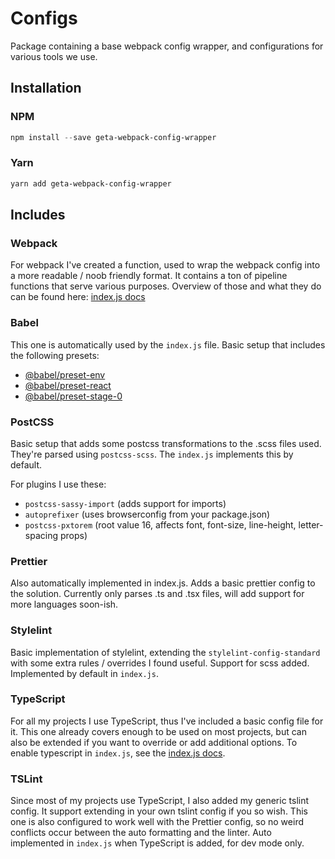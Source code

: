 # Configs

Package containing a base webpack config wrapper, and configurations for various tools we use.

## Installation

### NPM

```powershell
npm install --save geta-webpack-config-wrapper
```

### Yarn

```powershell
yarn add geta-webpack-config-wrapper
```

## Includes

### Webpack

For webpack I've created a function, used to wrap the webpack config into a more readable / noob friendly format. It contains a ton of pipeline functions that serve various purposes. Overview of those and what they do can be found here: [index.js docs](docs/webpack.core.md)

### Babel

This one is automatically used by the ```index.js``` file.
Basic setup that includes the following presets:

* [@babel/preset-env](https://babeljs.io/docs/en/babel-preset-env)
* [@babel/preset-react](https://babeljs.io/docs/en/babel-preset-react)
* [@babel/preset-stage-0](https://babeljs.io/docs/en/babel-preset-stage-0)

### PostCSS

Basic setup that adds some postcss transformations to the .scss files used. They're parsed using ```postcss-scss```. The ```index.js``` implements this by default.

For plugins I use these:

* ```postcss-sassy-import``` (adds support for imports)
* ````autoprefixer```` (uses browserconfig from your package.json)
* ```postcss-pxtorem``` (root value 16, affects font, font-size, line-height, letter-spacing props)

### Prettier

Also automatically implemented in index.js. Adds a basic prettier config to the solution. Currently only parses .ts and .tsx files, will add support for more languages soon-ish.

### Stylelint

Basic implementation of stylelint, extending the ```stylelint-config-standard``` with some extra rules / overrides I found useful. Support for scss added. Implemented by default in ```index.js```.

### TypeScript

For all my projects I use TypeScript, thus I've included a basic config file for it. This one already covers enough to be used on most projects, but can also be extended if you want to override or add additional options. To enable typescript in ```index.js```, see the [index.js docs](docs/webpack.core.md).

### TSLint

Since most of my projects use TypeScript, I also added my generic tslint config. It support extending in your own tslint config if you so wish. This one is also configured to work well with the Prettier config, so no weird conflicts occur between the auto formatting and the linter. Auto implemented in ```index.js``` when TypeScript is added, for dev mode only.
